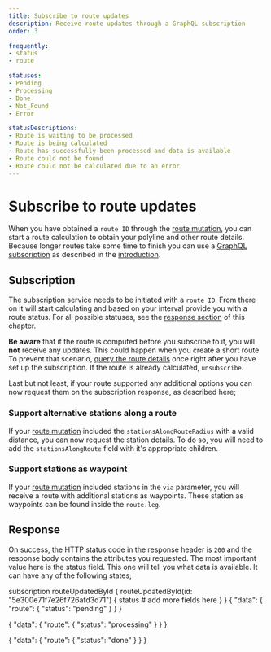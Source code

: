 ```yaml
---
title: Subscribe to route updates
description: Receive route updates through a GraphQL subscription
order: 3

frequently:
- status
- route

statuses:
- Pending
- Processing
- Done
- Not_Found
- Error

statusDescriptions:
- Route is waiting to be processed
- Route is being calculated
- Route has successfully been processed and data is available
- Route could not be found
- Route could not be calculated due to an error
---
```


# Subscribe to route updates
When you have obtained a `route ID` through the [route mutation](), you can start a route calculation to obtain your polyline and other route details. Because longer routes take some time to finish you can use a [GraphQL subscription](https://graphql.org/blog/subscriptions-in-graphql-and-relay/) as described in the [introduction](). 

## Subscription
The subscription service needs to be initiated with a `route ID`. From there on it will start calculating and based on your interval provide you with a route status. For all possible statuses, see the [response section]() of this chapter. 

**Be aware** that if the route is computed before you subscribe to it, you will **not** receive any updates. This could happen when you create a short route. To prevent that scenario, [query the route details]() once right after you have set up the subscription. If the route is already calculated, `unsubscribe`.

Last but not least, if your route supported any additional options you can now request them on the subscription response, as described here;

### Support alternative stations along a route
If your [route mutation]() included the `stationsAlongRouteRadius` with a valid distance, you can now request the station details. To do so, you will need to add the `stationsAlongRoute` field with it's appropriate children.

### Support stations as waypoint
If your [route mutation]() included stations in the `via` parameter, you will receive a route with additional stations as waypoints. These station as waypoints can be found inside the `route.leg`. 

<schema type="Subscription" name="routeUpdatedById" :frequent="frequently"></schema>

## Response
On success, the HTTP status code in the response header is `200` and the response body contains the attributes you requested. The most important value here is the status field. This one will tell you what data is available. It can have any of the following states;

<status-table :statuses="statuses" :descriptions="statusDescriptions"></status-table>


<errors name=""></errors>

<playground url="https://playground.chargetrip.com/?page=routeUpdatedById">
<code-block lang="graphql" query="routeUpdatedById">					
subscription routeUpdatedById {
  routeUpdatedById(id: "5e300e71f7e26f726afd3d71") {
    status
    # add more fields here
  }
}
</code-block>
<code-block>
{
  "data": {
    "route": {
      "status": "pending"
    }
  }
}

{
  "data": {
    "route": {
      "status": "processing"
    }
  }
}

{
  "data": {
    "route": {
      "status": "done"
    }
  }
}
</code-block>
</playground>
